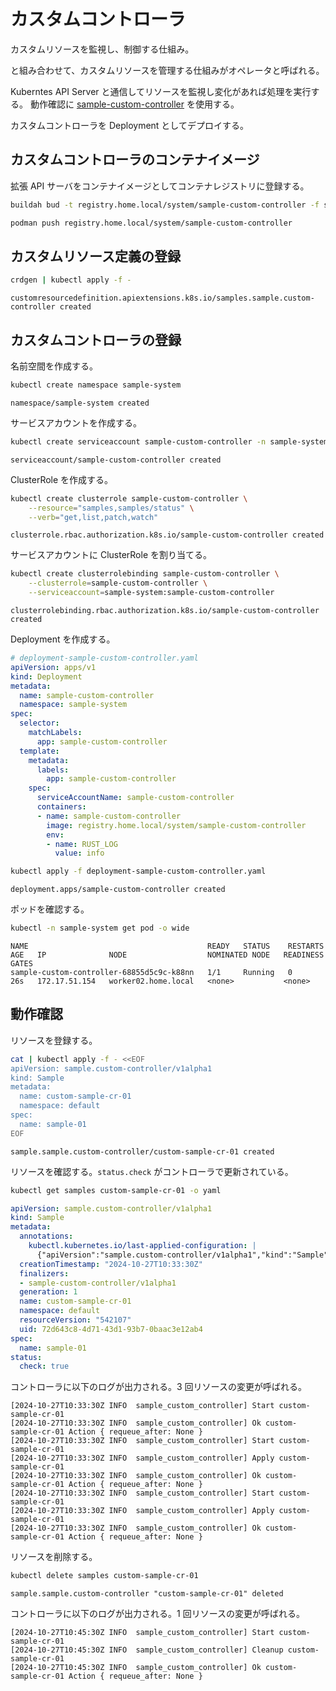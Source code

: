 # カスタムコントローラ

カスタムリソースを監視し、制御する仕組み。

[](./custom_resource_definition.md) と組み合わせて、カスタムリソースを管理する仕組みがオペレータと呼ばれる。

Kuberntes API Server と通信してリソースを監視し変化があれば処理を実行する。
動作確認に [sample-custom-controller](https://github.com/9506hqwy/k8s-custom-controller-rs) を使用する。

カスタムコントローラを Deployment としてデプロイする。

## カスタムコントローラのコンテナイメージ

拡張 API サーバをコンテナイメージとしてコンテナレジストリに登録する。

```sh
buildah bud -t registry.home.local/system/sample-custom-controller -f sample-custom-controller/Dockerfile .
```

```sh
podman push registry.home.local/system/sample-custom-controller
```

## カスタムリソース定義の登録

```sh
crdgen | kubectl apply -f -
```

```
customresourcedefinition.apiextensions.k8s.io/samples.sample.custom-controller created
```

## カスタムコントローラの登録

名前空間を作成する。

```sh
kubectl create namespace sample-system
```

```
namespace/sample-system created
```

サービスアカウントを作成する。

```sh
kubectl create serviceaccount sample-custom-controller -n sample-system
```

```
serviceaccount/sample-custom-controller created
```

ClusterRole を作成する。

```sh
kubectl create clusterrole sample-custom-controller \
    --resource="samples,samples/status" \
    --verb="get,list,patch,watch"
```

```
clusterrole.rbac.authorization.k8s.io/sample-custom-controller created
```

サービスアカウントに ClusterRole を割り当てる。

```sh
kubectl create clusterrolebinding sample-custom-controller \
    --clusterrole=sample-custom-controller \
    --serviceaccount=sample-system:sample-custom-controller
```

```
clusterrolebinding.rbac.authorization.k8s.io/sample-custom-controller created
```

Deployment を作成する。

```yaml
# deployment-sample-custom-controller.yaml
apiVersion: apps/v1
kind: Deployment
metadata:
  name: sample-custom-controller
  namespace: sample-system
spec:
  selector:
    matchLabels:
      app: sample-custom-controller
  template:
    metadata:
      labels:
        app: sample-custom-controller
    spec:
      serviceAccountName: sample-custom-controller
      containers:
      - name: sample-custom-controller
        image: registry.home.local/system/sample-custom-controller
        env:
        - name: RUST_LOG
          value: info
```

```sh
kubectl apply -f deployment-sample-custom-controller.yaml
```

```
deployment.apps/sample-custom-controller created
```

ポッドを確認する。

```sh
kubectl -n sample-system get pod -o wide
```

```
NAME                                        READY   STATUS    RESTARTS   AGE   IP              NODE                  NOMINATED NODE   READINESS GATES
sample-custom-controller-68855d5c9c-k88nn   1/1     Running   0          26s   172.17.51.154   worker02.home.local   <none>           <none>
```

## 動作確認

リソースを登録する。

```sh
cat | kubectl apply -f - <<EOF
apiVersion: sample.custom-controller/v1alpha1
kind: Sample
metadata:
  name: custom-sample-cr-01
  namespace: default
spec:
  name: sample-01
EOF
```

```
sample.sample.custom-controller/custom-sample-cr-01 created
```

リソースを確認する。`status.check` がコントローラで更新されている。

```sh
kubectl get samples custom-sample-cr-01 -o yaml
```

```yaml
apiVersion: sample.custom-controller/v1alpha1
kind: Sample
metadata:
  annotations:
    kubectl.kubernetes.io/last-applied-configuration: |
      {"apiVersion":"sample.custom-controller/v1alpha1","kind":"Sample","metadata":{"annotations":{},"name":"custom-sample-cr-01","namespace":"default"},"spec":{"name":"sample-01"}}
  creationTimestamp: "2024-10-27T10:33:30Z"
  finalizers:
  - sample-custom-controller/v1alpha1
  generation: 1
  name: custom-sample-cr-01
  namespace: default
  resourceVersion: "542107"
  uid: 72d643c8-4d71-43d1-93b7-0baac3e12ab4
spec:
  name: sample-01
status:
  check: true
```

コントローラに以下のログが出力される。3 回リソースの変更が呼ばれる。

```
[2024-10-27T10:33:30Z INFO  sample_custom_controller] Start custom-sample-cr-01
[2024-10-27T10:33:30Z INFO  sample_custom_controller] Ok custom-sample-cr-01 Action { requeue_after: None }
[2024-10-27T10:33:30Z INFO  sample_custom_controller] Start custom-sample-cr-01
[2024-10-27T10:33:30Z INFO  sample_custom_controller] Apply custom-sample-cr-01
[2024-10-27T10:33:30Z INFO  sample_custom_controller] Ok custom-sample-cr-01 Action { requeue_after: None }
[2024-10-27T10:33:30Z INFO  sample_custom_controller] Start custom-sample-cr-01
[2024-10-27T10:33:30Z INFO  sample_custom_controller] Apply custom-sample-cr-01
[2024-10-27T10:33:30Z INFO  sample_custom_controller] Ok custom-sample-cr-01 Action { requeue_after: None }
```

リソースを削除する。

```sh
kubectl delete samples custom-sample-cr-01
```

```
sample.sample.custom-controller "custom-sample-cr-01" deleted
```

コントローラに以下のログが出力される。1 回リソースの変更が呼ばれる。

```
[2024-10-27T10:45:30Z INFO  sample_custom_controller] Start custom-sample-cr-01
[2024-10-27T10:45:30Z INFO  sample_custom_controller] Cleanup custom-sample-cr-01
[2024-10-27T10:45:30Z INFO  sample_custom_controller] Ok custom-sample-cr-01 Action { requeue_after: None }
```
